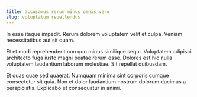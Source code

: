 ```yaml
---
title: accusamus rerum minus omnis vero
slug: voluptatum repellendus
---
```


In esse itaque impedit. Rerum dolorem voluptatem velit et culpa. Veniam necessitatibus aut sit quam.

Et et modi reprehenderit non quo minus similique sequi. Voluptatem adipisci architecto fuga iusto magni beatae rerum esse. Dolores est hic nulla voluptatem laudantium laborum molestiae. Sit repellat quibusdam.

Et quas quae sed quaerat. Numquam minima sint corporis cumque consectetur sit quia. Non et dolor laudantium nostrum dolorum ducimus a perspiciatis. Explicabo et consequatur in animi.
